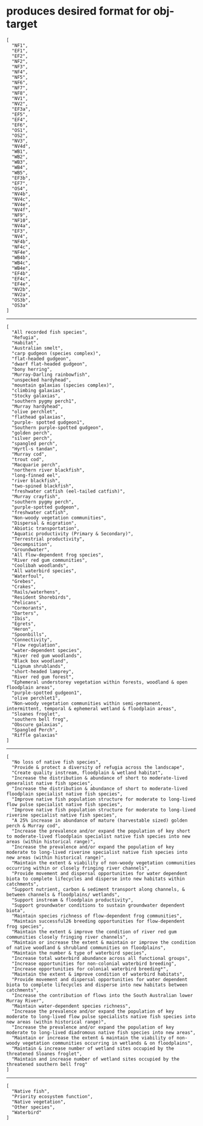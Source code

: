 # produces desired format for obj-target

    [
      "NF1",
      "EF1",
      "EF2",
      "NF2",
      "NF3",
      "NF4",
      "NF5",
      "NF6",
      "NF7",
      "NF8",
      "NV1",
      "NV2",
      "EF3a",
      "EF5",
      "EF4",
      "EF6",
      "OS1",
      "OS2",
      "NV3",
      "NV4d",
      "WB1",
      "WB2",
      "WB3",
      "WB4",
      "WB5",
      "EF3b",
      "EF7",
      "OS4",
      "NV4b",
      "NV4c",
      "NV4e",
      "NV4f",
      "NF9",
      "NF10",
      "NV4a",
      "EF3",
      "NV4",
      "NF4b",
      "NF4c",
      "NF4e",
      "WB4b",
      "WB4c",
      "WB4e",
      "EF4b",
      "EF4c",
      "EF4e",
      "NV2b",
      "NV2a",
      "OS3b",
      "OS3a"
    ]

---

    [
      "All recorded fish species",
      "Refugia",
      "Habitat",
      "Australian smelt",
      "carp gudgeon (species complex)",
      "flat-headed gudgeon",
      "dwarf flat-headed gudgeon",
      "bony herring",
      "Murray-Darling rainbowfish",
      "unspecked hardyhead",
      "mountain galaxias (species complex)",
      "climbing galaxias",
      "Stocky galaxias",
      "southern pygmy perch1",
      "Murray hardyhead",
      "olive perchlet",
      "flathead galaxias",
      "purple- spotted gudgeon1",
      "Southern purple-spotted gudgeon",
      "golden perch",
      "silver perch",
      "spangled perch",
      "Hyrtl-s tandan",
      "Murray cod",
      "trout cod",
      "Macquarie perch",
      "northern river blackfish",
      "long-finned eel",
      "river blackfish",
      "two-spined blackfish",
      "freshwater catfish (eel-tailed catfish)",
      "Murray crayfish",
      "southern pygmy perch",
      "purple-spotted gudgeon",
      "freshwater catfish",
      "Non-woody vegetation communities",
      "Dispersal & migration",
      "Abiotic transportation",
      "Aquatic productivity (Primary & Secondary)",
      "Terrestrial productivity",
      "Decompsition",
      "Groundwater",
      "All flow-dependent frog species",
      "River red gum communities",
      "Coolibah woodlands",
      "All waterbird species",
      "Waterfoul",
      "Grebes",
      "Crakes",
      "Rails/waterhens",
      "Resident Shorebirds",
      "Pelicans",
      "Cormorants",
      "Darters",
      "Ibis",
      "Egrets",
      "Heron",
      "Spoonbills",
      "Connectivity",
      "Flow regulation",
      "water-dependent species",
      "River red gum woodlands",
      "Black box woodland",
      "Lignum shrublands",
      "short-headed lamprey",
      "River red gum forest",
      "Ephemeral understorey vegetation within forests, woodland & open floodplain areas",
      "purple-spotted gudgeon1",
      "olive perchlet1",
      "Non-woody vegetation communities within semi-permanent, intermittent, temporal & ephemeral wetland & floodplain areas",
      "Sloanes froglet",
      "southern bell frog",
      "Obscure galaxias",
      "Spangled Perch",
      "Riffle galaxias"
    ]

---

    [
      "No loss of native fish species",
      "Provide & protect a diversity of refugia across the landscape",
      "Create quality instream, floodplain & wetland habitat",
      "Increase the distribution & abundance of short to moderate-lived generalist native fish species",
      "Increase the distribution & abundance of short to moderate-lived floodplain specialist native fish species",
      "Improve native fish population structure for moderate to long-lived flow pulse specialist native fish species",
      "Improve native fish population structure for moderate to long-lived riverine specialist native fish species",
      "A 25% increase in abundance of mature (harvestable sized) golden perch & Murray cod",
      "Increase the prevalence and/or expand the population of key short to moderate-lived floodplain specialist native fish species into new areas (within historical range)",
      "Increase the prevalence and/or expand the population of key moderate to long-lived riverine specialist native fish species into new areas (within historical range)",
      "Maintain the extent & viability of non-woody vegetation communities occurring within or closely fringing river channels",
      "Provide movement and dispersal opportunities for water dependent biota to complete lifecycles and disperse into new habitats within catchments",
      "Support nutrient, carbon & sediment transport along channels, & between channels & floodplains/ wetlands",
      "Support instream & floodplain productivity",
      "Support groundwater conditions to sustain groundwater dependent biota",
      "Maintain species richness of flow-dependent frog communities",
      "Maintain successful26 breeding opportunities for flow-dependent frog species",
      "Maintain the extent & improve the condition of river red gum communities closely fringing river channels",
      "Maintain or increase the extent & maintain or improve the condition of native woodland & shrubland communities on floodplains",
      "Maintain the number & type of waterbird species",
      "Increase total waterbird abundance across all functional groups",
      "Increase opportunities for non-colonial waterbird breeding",
      "Increase opportunities for colonial waterbird breeding*",
      "Maintain the extent & improve condition of waterbird habitats",
      "Provide movement and dispersal opportunities for water dependent biota to complete lifecycles and disperse into new habitats between catchments",
      "Increase the contribution of flows into the South Australian lower Murray River",
      "Maintain water-dependent species richness",
      "Increase the prevalence and/or expand the population of key moderate to long-lived flow pulse specialists native fish species into new areas (within historical range)",
      "Increase the prevalence and/or expand the population of key moderate to long-lived diadromous native fish species into new areas",
      "Maintain or increase the extent & maintain the viability of non-woody vegetation communities occurring in wetlands & on floodplains",
      "Maintain & increase number of wetland sites occupied by the threatened Sloanes froglet",
      "Maintain and increase number of wetland sites occupied by the threatened southern bell frog"
    ]

---

    [
      "Native fish",
      "Priority ecosystem function",
      "Native vegetation",
      "Other species",
      "Waterbird"
    ]

